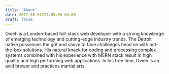 ```yaml
---
title: "About"
date: 2017-08-04T23:05:06-04:00
draft: false
---
```


Ovieh is a London-based full-stack web developer with a strong knowledge of emerging technology and cutting-edge industry trends. The Detroit native possesses the grit and savvy to face challenges head on with out-the-box solutions. His natural knack for coding and processing complex systems combined with his experience with MERN stack result in high quality and high performing web applications. In his free time, Ovieh is an avid brewer and practices martial arts.